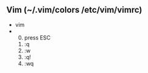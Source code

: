 ## Vim (~/.vim/colors   /etc/vim/vimrc) 
- vim
-  0. press ESC
   1. :q
   2. :w
   3. :q!
   4. :wq 
